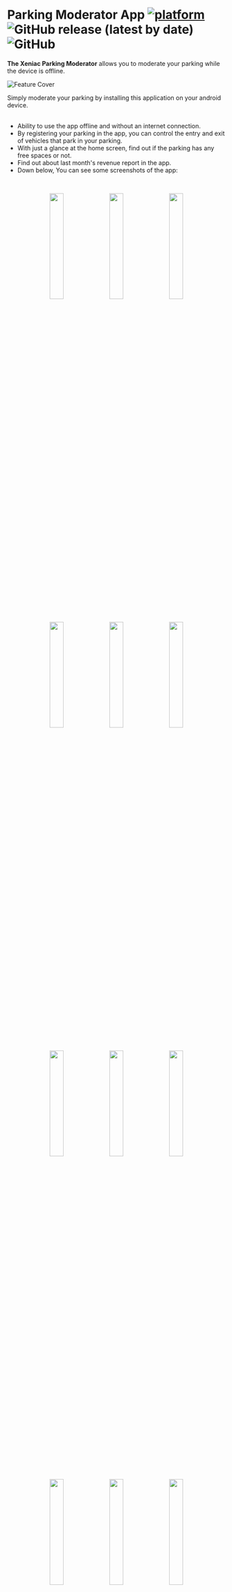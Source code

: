 # Parking Moderator App [![platform](https://img.shields.io/badge/platform-Android-success.svg)](https://www.android.com) ![GitHub release (latest by date)](https://img.shields.io/github/v/release/WilliamGates99/ParkingModerator) ![GitHub](https://img.shields.io/github/license/WilliamGates99/ParkingModerator)

**The Xeniac Parking Moderator** allows you to moderate your parking while the device is offline.
</br>

![Feature Cover](https://www.mediafire.com/convkey/6830/t91biurlyv6rb8ozg.jpg)
</br>

Simply moderate your parking by installing this application on your android device.
</br>
</br>

* Ability to use the app offline and without an internet connection.
* By registering your parking in the app, you can control the entry and exit of vehicles that park in your parking.
* With just a glance at the home screen, find out if the parking has any free spaces or not.
* Find out about last month's revenue report in the app.
* Down below, You can see some screenshots of the app:
</br>
<p align="middle">
  <img src="https://www.mediafire.com/convkey/f2bb/7yhf5et1dvzrgjwzg.jpg" width="25%"/>
  &nbsp;
  <img src="https://www.mediafire.com/convkey/32d9/rqsoznn1d0buppmzg.jpg" width="25%"/>
  &nbsp;
  <img src="https://www.mediafire.com/convkey/554a/itjqe0d4o7juvohzg.jpg" width="25%"/>
</p>
<p align="middle">
  <img src="https://www.mediafire.com/convkey/cf87/nlw2wb1pn13dclrzg.jpg" width="25%"/>
  &nbsp;
  <img src="https://www.mediafire.com/convkey/146a/pcltwbmjvjdnehqzg.jpg" width="25%"/>
  &nbsp;
  <img src="https://www.mediafire.com/convkey/bd8b/264blr0e9yhplmozg.jpg" width="25%"/>
</p>
<p align="middle">
  <img src="https://www.mediafire.com/convkey/d51f/9jiwp7awldtm5ptzg.jpg" width="25%"/>
  &nbsp;
  <img src="https://www.mediafire.com/convkey/2598/h9u4fm8u3w0nm1izg.jpg" width="25%"/>
  &nbsp;
  <img src="https://www.mediafire.com/convkey/fd2c/vbm5exqs5e0y6gkzg.jpg" width="25%"/>
</p>
<p align="middle">
  <img src="https://www.mediafire.com/convkey/8377/d365c9hxatyhls8zg.jpg" width="25%"/>
  &nbsp;
  <img src="https://www.mediafire.com/convkey/947d/xa0d2mcrwkphst8zg.jpg" width="25%"/>
  &nbsp;
  <img src="https://www.mediafire.com/convkey/32dd/4rtxj1mo7a08bqvzg.jpg" width="25%"/>
</p>
